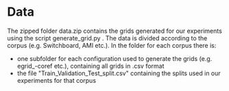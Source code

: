 
# Data

The zipped folder data.zip contains the grids generated for our experiments using the script generate_grid.py .
The data is divided according to the corpus (e.g. Switchboard, AMI etc.).
In the folder for each corpus there is:
 - one subfolder for each configuration used to generate the grids (e.g. egrid_-coref etc.), containing all grids in .csv format
 - the file "Train_Validation_Test_split.csv" containing the splits used in our experiments for that corpus
 
